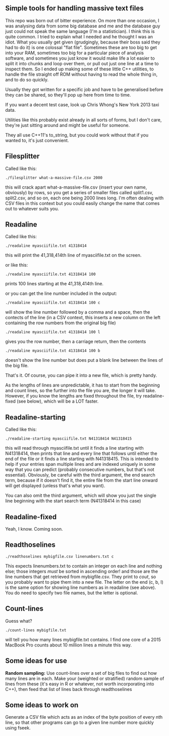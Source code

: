 Simple tools for handling massive text files
-----------------------

This repo was born out of bitter experience. On more than one occasion, I was analysing data from some big database and me and the database guy just could not speak the same language (I'm a statistician). I think this is quite common. I tried to explain what I needed and he thought I was an idiot. What you usually get given (grudgingly, because their boss said they had to do it) is one colossal "flat file". Sometimes these are too big to get into your RAM, sometimes too big for a particular piece of analysis software, and sometimes you just know it would make life a lot easier to split it into chunks and loop over them, or pull out just one line at a time to inspect them. So I ended up making some of these little C++ utilities, to handle the file straight off ROM without having to read the whole thing in, and to do so quickly.

Usually they got written for a specific job and have to be generalised before they can be shared, so they'll pop up here from time to time.

If you want a decent test case, look up Chris Whong's New York 2013 taxi data.

Utilities like this probably exist already in all sorts of forms, but I don't care, they're just sitting around and might be useful for someone.

They all use C++11's to_string, but you could work without that if you wanted to, it's just convenient.

Filesplitter
----------------------

Called like this:

    ./filesplitter what-a-massive-file.csv 2000

this will crack apart what-a-massive-file.csv (insert your own name, obviously) by rows, so you get a series of smaller files called split1.csv, split2.csv, and so on, each one being 2000 lines long. I'm often dealing with CSV files in this context but you could easily change the name that comes out to whatever suits you.

Readaline
---------------------

Called like this:

    ./readaline myasciifile.txt 41318414

this will print the 41,318,414th line of myasciifile.txt on the screen.

or like this:

    ./readaline myasciifile.txt 41318414 100

prints 100 lines starting at the 41,318,414th line.

or you can get the line number included in the output:

    ./readaline myasciifile.txt 41318414 100 c

will show the line number followed by a comma and a space, then the contects of the line (in a CSV context, this inserts a new column on the left containing the row numbers from the original big file)

    ./readaline myasciifile.txt 41318414 100 l

gives you the row number, then a carriage return, then the contents

    ./readaline myasciifile.txt 41318414 100 b

doesn't show the line number but does put a blank line between the lines of the big file.    

That's it. Of course, you can pipe it into a new file, which is pretty handy.

As the lengths of lines are unpredictable, it has to start from the beginning and count lines, so the further into the file you are, the longer it will take. However, if you know the lengths are fixed throughout the file, try readaline-fixed (see below), which will be a LOT faster.

Readaline-starting
---------------------

Called like this:

    ./readaline-starting myasciifile.txt N41318414 N41318415

this will read through myasciifile.txt until it finds a line starting with N41318414, then prints that line and every line that follows until either the end of the file or it finds a line starting with N41318415. This is intended to help if your entries span multiple lines and are indexed uniquely in some way that you can predict (probably consecutive numbers, but that's not essential). Obviously, be careful with the third argument, the end search term, because if it doesn't find it, the entire file from the start line onward will get displayed (unless that's what you want).

You can also omit the third argument, which will show you just the single line beginning with the start search term (N41318414 in this case)

Readaline-fixed
---------------------

Yeah, I know. Coming soon.

Readthoselines
----------------------

    ./readthoselines mybigfile.csv linenumbers.txt c

This expects linenumbers.txt to contain an integer on each line and nothing else; those integers *must* be sorted in ascending order! and those are the line numbers that get retrieved from mybigfile.csv. They print to *cout*, so you probably want to pipe them into a new file. The letter on the end (c, b, l) is the same option for showing line numbers as in readaline (see above). You do need to specify two file names, but the letter is optional.


Count-lines
---------------------

Guess what?

    ./count-lines mybigfile.txt

will tell you how many lines mybigfile.txt contains. I find one core of a 2015 MacBook Pro counts about 10 million lines a minute this way.

Some ideas for use
---------------------

**Random sampling:** Use count-lines over a set of big files to find out how many lines are in each. Make your (weighted or stratified) random sample of lines from these (it's easy in R or whatever, not worth incorporating into C++), then feed that list of lines back through readthoselines

Some ideas to work on
----------------------

Generate a CSV file which acts as an index of the byte position of every nth line, so that other programs can go to a given line number more quickly using fseek.
